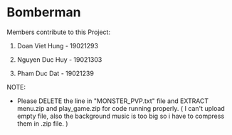 # Bomberman

Members contribute to this Project:

1. Doan Viet Hung - 19021293

2. Nguyen Duc Huy - 19021303

3. Pham Duc Dat - 19021239



NOTE: 
  + Please DELETE the line in "MONSTER_PVP.txt" file and EXTRACT menu.zip and play_game.zip for code running properly.
  ( I can't upload empty file, also the background music is too big so i have to compress them in .zip file. ) 
